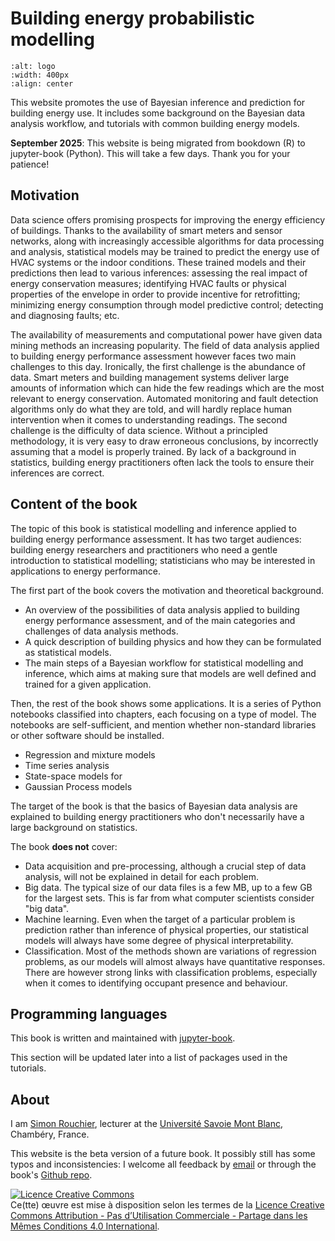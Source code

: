 # Building energy probabilistic modelling

```{image} logo.png
:alt: logo
:width: 400px
:align: center
```

This website promotes the use of Bayesian inference and prediction for building energy use. It includes some background on the Bayesian data analysis workflow, and tutorials with common building energy models.

**September 2025**: This website is being migrated from bookdown (R) to jupyter-book (Python). This will take a few days. Thank you for your patience!

## Motivation

Data science offers promising prospects for improving the energy efficiency of buildings. Thanks to the availability of smart meters and sensor networks, along with increasingly accessible algorithms for data processing and analysis, statistical models may be trained to predict the energy use of HVAC systems or the indoor conditions. These trained models and their predictions then lead to various inferences: assessing the real impact of energy conservation measures; identifying HVAC faults or physical properties of the envelope in order to provide incentive for retrofitting; minimizing energy consumption through model	predictive control; detecting and diagnosing faults; etc.

The availability of measurements and computational power have given data mining methods an increasing popularity. The field of data analysis applied to building energy performance assessment however faces two main challenges to this day. Ironically, the first challenge is the abundance of data. Smart meters and building management systems deliver large amounts of information which can hide the few readings which are the most relevant to energy conservation. Automated monitoring and fault detection algorithms only do what they are told, and will hardly replace human intervention when it comes to understanding readings. The second challenge is the difficulty of data science. Without a principled methodology, it is very easy to draw erroneous conclusions, by incorrectly assuming that a model is properly trained. By lack of a background in statistics, building energy practitioners often lack the tools to ensure their inferences are correct.

## Content of the book

The topic of this book is statistical modelling and inference applied to building energy performance assessment. It has two target audiences: building energy researchers and practitioners who need a gentle introduction to statistical modelling; statisticians who may be interested in applications to energy performance.

The first part of the book covers the motivation and theoretical background.

* An overview of the possibilities of data analysis applied to building energy performance assessment, and of the main categories and challenges of data analysis methods.
* A quick description of building physics and how they can be formulated as statistical models.
* The main steps of a Bayesian workflow for statistical modelling and inference, which aims at making sure that models are well defined and trained for a given application.

Then, the rest of the book shows some applications. It is a series of Python notebooks classified into chapters, each focusing on a type of model. The notebooks are self-sufficient, and mention whether non-standard libraries or other software should be installed.

* Regression and mixture models
* Time series analysis
* State-space models for 
* Gaussian Process models

The target of the book is that the basics of Bayesian data analysis are explained to building energy practitioners who don't necessarily have a large background on statistics.

The book **does not** cover:

* Data acquisition and pre-processing, although a crucial step of data analysis, will not be explained in detail for each problem.
* Big data. The typical size of our data files is a few MB, up to a few GB for the largest sets. This is far from what computer scientists consider "big data".
* Machine learning. Even when the target of a particular problem is prediction rather than inference of physical properties, our statistical models will always have some degree of physical interpretability.
* Classification. Most of the methods shown are variations of regression problems, as our models will almost always have quantitative responses. There are however strong links with classification problems, especially when it comes to identifying occupant presence and behaviour.

## Programming languages

This book is written and maintained with [jupyter-book](https://jupyterbook.org/en/stable/intro.html).

This section will be updated later into a list of packages used in the tutorials.

## About

I am [Simon Rouchier](https://srouchier.github.io/), lecturer at the [Université Savoie Mont Blanc](https://www.univ-smb.fr/), Chambéry, France.

This website is the beta version of a future book. It possibly still has some typos and inconsistencies: I welcome all feedback by [email](https://srouchier.github.io/) or through the book's [Github repo](https://github.com/srouchier/buildingenergygeeks).

<a rel="license" href="http://creativecommons.org/licenses/by-nc-sa/4.0/"><img alt="Licence Creative Commons" style="border-width:0" src="https://i.creativecommons.org/l/by-nc-sa/4.0/88x31.png" /></a><br />Ce(tte) œuvre est mise à disposition selon les termes de la <a rel="license" href="http://creativecommons.org/licenses/by-nc-sa/4.0/">Licence Creative Commons Attribution - Pas d’Utilisation Commerciale - Partage dans les Mêmes Conditions 4.0 International</a>.